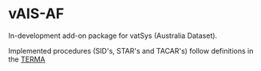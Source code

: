 # vAIS-AF

In-development add-on package for vatSys (Australia Dataset).

Implemented procedures (SID's, STAR's and TACAR's) follow definitions in the [TERMA](https://ais-af.airforce.gov.au/)
